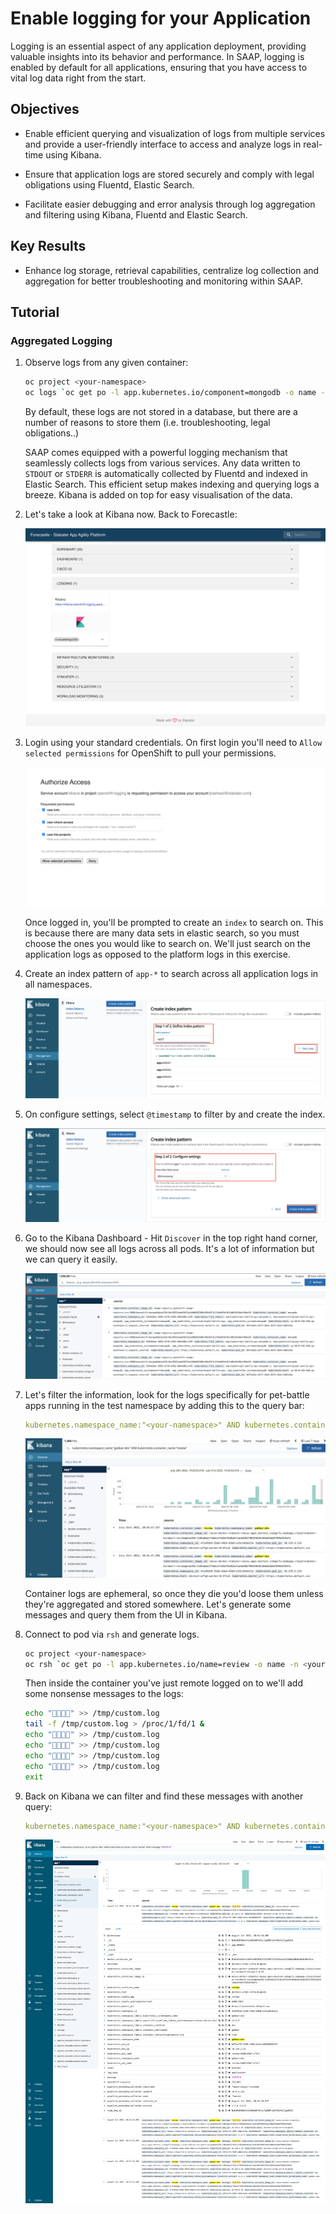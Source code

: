 # Enable logging for your Application

Logging is an essential aspect of any application deployment, providing valuable insights into its behavior and performance. In SAAP, logging is enabled by default for all applications, ensuring that you have access to vital log data right from the start.

## Objectives

- Enable efficient querying and visualization of logs from multiple services and provide a user-friendly interface to access and analyze logs in real-time using Kibana.

- Ensure that application logs are stored securely and comply with legal obligations using Fluentd, Elastic Search.

- Facilitate easier debugging and error analysis through log aggregation and filtering using Kibana, Fluentd and Elastic Search.

## Key Results

- Enhance log storage, retrieval capabilities, centralize log collection and aggregation for better troubleshooting and monitoring within SAAP.

## Tutorial

### Aggregated Logging

1. Observe logs from any given container:

    ```bash
    oc project <your-namespace>
    oc logs `oc get po -l app.kubernetes.io/component=mongodb -o name -n <your-namespace>` --since 10m
    ```

    By default, these logs are not stored in a database, but there are a number of reasons to store them (i.e. troubleshooting, legal obligations..)

    SAAP comes equipped with a powerful logging mechanism that seamlessly collects logs from various services. Any data written to `STDOUT` or `STDERR` is automatically collected by Fluentd and indexed in Elastic Search. This efficient setup makes indexing and querying logs a breeze. Kibana is added on top for easy visualisation of the data.

1. Let's take a look at Kibana now. Back to Forecastle:

    ![Forecastle-Kibana](./images/forecastle-kibana.png)

1. Login using your standard credentials. On first login you'll need to `Allow selected permissions` for OpenShift to pull your permissions.

    ![Kibana-authorize-access](./images/kibana-authorize-access.png)

    Once logged in, you'll be prompted to create an `index` to search on. This is because there are many data sets in elastic search, so you must choose the ones you would like to search on. We'll just search on the application logs as opposed to the platform logs in this exercise.

1. Create an index pattern of `app-*` to search across all application logs in all namespaces.

    ![Kibana-create-index](./images/kibana-create-index.png)

1. On configure settings, select `@timestamp` to filter by and create the index.

    ![Kibana-create-index-timestamp](./images/kibana-create-index-timestamp.png)

1. Go to the Kibana Dashboard - Hit `Discover` in the top right hand corner, we should now see all logs across all pods. It's a lot of information but we can query it easily.

    ![Kibana-discover](./images/kibana-discover.png)

1. Let's filter the information, look for the logs specifically for pet-battle apps running in the test namespace by adding this to the query bar:

    ```yaml
    kubernetes.namespace_name:"<your-namespace>" AND kubernetes.container_name:"review"
    ```

    ![Kibana-example-query](./images/kibana-example-query-2.png)

    Container logs are ephemeral, so once they die you'd loose them unless they're aggregated and stored somewhere. Let's generate some messages and query them from the UI in Kibana.

1. Connect to pod via `rsh` and generate logs.

    ```bash
    oc project <your-namespace>
    oc rsh `oc get po -l app.kubernetes.io/name=review -o name -n <your-namespace>`
    ```

    Then inside the container you've just remote logged on to we'll add some nonsense messages to the logs:

    ```bash
    echo "🦄🦄🦄🦄" >> /tmp/custom.log
    tail -f /tmp/custom.log > /proc/1/fd/1 &
    echo "🦄🦄🦄🦄" >> /tmp/custom.log
    echo "🦄🦄🦄🦄" >> /tmp/custom.log
    echo "🦄🦄🦄🦄" >> /tmp/custom.log
    echo "🦄🦄🦄🦄" >> /tmp/custom.log
    exit
    ```

1. Back on Kibana we can filter and find these messages with another query:

    ```yaml
    kubernetes.namespace_name:"<your-namespace>" AND kubernetes.container_name:"review" AND message:"🦄🦄🦄🦄"
    ```

    ![Kibana-review-unicorn](./images/kibana-review-unicorn.png)
